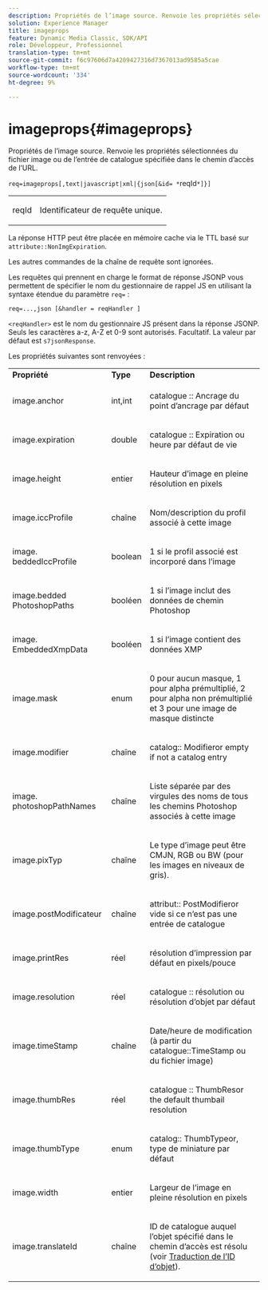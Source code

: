 ```yaml
---
description: Propriétés de l’image source. Renvoie les propriétés sélectionnées du fichier image ou de l’entrée de catalogue spécifiée dans le chemin d’accès de l’URL.
solution: Experience Manager
title: imageprops
feature: Dynamic Media Classic, SDK/API
role: Développeur, Professionnel
translation-type: tm+mt
source-git-commit: f6c97606d7a4209427316d7367013ad9585a5cae
workflow-type: tm+mt
source-wordcount: '334'
ht-degree: 9%

---
```



# imageprops{#imageprops}

Propriétés de l’image source. Renvoie les propriétés sélectionnées du fichier image ou de l’entrée de catalogue spécifiée dans le chemin d’accès de l’URL.

`req=imageprops[,text|javascript|xml|{json[&id= *`reqId`*]}]`

<table id="simpletable_8E03127D50444CA7878A6B08E866EE2E"> 
 <tr class="strow"> 
  <td class="stentry"> <p><span class="codeph"><span class="varname"> reqId</span></span> </p> </td> 
  <td class="stentry"> <p>Identificateur de requête unique. </p></td> 
 </tr> 
</table>

La réponse HTTP peut être placée en mémoire cache via le TTL basé sur `attribute::NonImgExpiration`.

Les autres commandes de la chaîne de requête sont ignorées.

Les requêtes qui prennent en charge le format de réponse JSONP vous permettent de spécifier le nom du gestionnaire de rappel JS en utilisant la syntaxe étendue du paramètre `req=` :

`req=...,json [&handler = reqHandler ]`

`<reqHandler>` est le nom du gestionnaire JS présent dans la réponse JSONP. Seuls les caractères a-z, A-Z et 0-9 sont autorisés. Facultatif. La valeur par défaut est `s7jsonResponse`.

Les propriétés suivantes sont renvoyées :

<table id="table_5F289E2E21594A5598DF98E65DEDDFA0"> 
 <tbody> 
  <tr> 
   <td> <b> Propriété</b> </td> 
   <td> <b> Type</b> </td> 
   <td> <b> Description</b> </td> 
  </tr> 
  <tr> 
   <td> <p> <span class="codeph"> image.anchor</span> </p> </td> 
   <td> <p> int,int </p> </td> 
   <td> <p> <span class="codeph"> catalogue ::</span> Ancrage du point d’ancrage par défaut </p> </td> 
  </tr> 
  <tr> 
   <td> <p> <span class="codeph"> image.expiration</span> </p> </td> 
   <td> <p> double </p> </td> 
   <td> <p> <span class="codeph"> catalogue ::</span> Expiration ou heure par défaut de vie </p> </td> 
  </tr> 
  <tr> 
   <td> <p> <span class="codeph"> image.height</span> </p> </td> 
   <td> <p> entier </p> </td> 
   <td> <p>Hauteur d’image en pleine résolution en pixels </p> </td> 
  </tr> 
  <tr> 
   <td> <p> <span class="codeph"> image.iccProfile</span> </p> </td> 
   <td> <p> chaîne </p> </td> 
   <td> <p> Nom/description du profil associé à cette image </p> </td> 
  </tr> 
  <tr> 
   <td> <p> <span class="codeph"> image. beddedIccProfile</span> </p> </td> 
   <td> <p> boolean </p> </td> 
   <td> <p> 1 si le profil associé est incorporé dans l’image </p> </td> 
  </tr> 
  <tr> 
   <td> <p> <span class="codeph"> image.bedded PhotoshopPaths</span> </p> </td> 
   <td> <p> booléen </p> </td> 
   <td> <p> 1 si l’image inclut des données de chemin Photoshop </p> </td> 
  </tr> 
  <tr> 
   <td> <p> <span class="codeph"> image. EmbeddedXmpData</span> </p> </td> 
   <td> <p> booléen </p> </td> 
   <td> <p> 1 si l’image contient des données XMP </p> </td> 
  </tr> 
  <tr> 
   <td> <p> <span class="codeph"> image.mask</span> </p> </td> 
   <td> <p> enum </p> </td> 
   <td> <p> 0 pour aucun masque, 1 pour alpha prémultiplié, 2 pour alpha non prémultiplié et 3 pour une image de masque distincte </p> </td> 
  </tr> 
  <tr> 
   <td> <p> <span class="codeph"> image.modifier</span> </p> </td> 
   <td> <p> chaîne </p> </td> 
   <td> <p> <span class="codeph"> catalog::</span> Modifieror empty if not a catalog entry </p> </td> 
  </tr> 
  <tr> 
   <td> <p> <span class="codeph"> image. photoshopPathNames</span> </p> </td> 
   <td> <p> chaîne </p> </td> 
   <td> <p> Liste séparée par des virgules des noms de tous les chemins Photoshop associés à cette image </p> </td> 
  </tr> 
  <tr> 
   <td> <p> <span class="codeph"> image.pixTyp</span> </p> </td> 
   <td> <p> chaîne </p> </td> 
   <td> <p> Le type d’image peut être CMJN, RGB ou BW (pour les images en niveaux de gris). </p> </td> 
  </tr> 
  <tr> 
   <td> <p> <span class="codeph"> image.postModificateur</span> </p> </td> 
   <td> <p> chaîne </p> </td> 
   <td> <p> <span class="codeph"> attribut::</span> PostModifieror vide si ce n’est pas une entrée de catalogue </p> </td> 
  </tr> 
  <tr> 
   <td> <p> <span class="codeph"> image.printRes</span> </p> </td> 
   <td> <p> réel </p> </td> 
   <td> <p> résolution d’impression par défaut en pixels/pouce </p> </td> 
  </tr> 
  <tr> 
   <td> <p> <span class="codeph"> image.resolution</span> </p> </td> 
   <td> <p> réel </p> </td> 
   <td> <p> <span class="codeph"> catalogue ::</span> résolution ou résolution d’objet par défaut </p> </td> 
  </tr> 
  <tr> 
   <td> <p> <span class="codeph"> image.timeStamp</span> </p> </td> 
   <td> <p> chaîne </p> </td> 
   <td> <p>Date/heure de modification (à partir du <span class="codeph"> catalogue::TimeStamp</span> ou du fichier image) </p> </td> 
  </tr> 
  <tr> 
   <td> <p> <span class="codeph"> image.thumbRes</span> </p> </td> 
   <td> <p> réel </p> </td> 
   <td> <p> <span class="codeph"> catalogue ::</span> ThumbResor the default thumbail resolution </p> </td> 
  </tr> 
  <tr> 
   <td> <p> <span class="codeph"> image.thumbType</span> </p> </td> 
   <td> <p> enum </p> </td> 
   <td> <p> <span class="codeph"> catalog::</span> ThumbTypeor, type de miniature par défaut </p> </td> 
  </tr> 
  <tr> 
   <td> <p> <span class="codeph"> image.width</span> </p> </td> 
   <td> <p> entier </p> </td> 
   <td> <p> Largeur de l’image en pleine résolution en pixels </p> </td> 
  </tr> 
  <tr> 
   <td> <p> <span class="codeph"> image.translateId</span> </p> </td> 
   <td> <p> chaîne </p> </td> 
   <td> <p> ID de catalogue auquel l’objet <span class="varname"> </span> spécifié dans le chemin d’accès est résolu (voir <a href="../../../../../../is-api/http-ref/image-serving-api-ref/c-http-protocol-reference/c-syntax-and-features/r-object-id-translation.md#reference-cf3e34e6cbb346d69ded9982bfdef414" type="reference" format="dita" scope="local"> Traduction de l’ID d’objet</a>). </p> </td> 
  </tr> 
 </tbody> 
</table>


